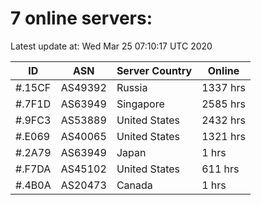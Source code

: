 # 7 online servers:

Latest update at: Wed Mar 25 07:10:17 UTC 2020

| ID | ASN | Server Country | Online |
| -- | --- | -------------- | ------ |
| #.15CF | AS49392 | Russia | 1337 hrs |
| #.7F1D | AS63949 | Singapore | 2585 hrs |
| #.9FC3 | AS53889 | United States | 2432 hrs |
| #.E069 | AS40065 | United States | 1321 hrs |
| #.2A79 | AS63949 | Japan | 1 hrs |
| #.F7DA | AS45102 | United States | 611 hrs |
| #.4B0A | AS20473 | Canada | 1 hrs |

